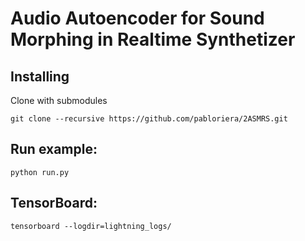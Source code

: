 # Audio Autoencoder for Sound Morphing in Realtime Synthetizer

## Installing

Clone with submodules

```
git clone --recursive https://github.com/pabloriera/2ASMRS.git
```

## Run example:
```console
python run.py
```

## TensorBoard:
```console
tensorboard --logdir=lightning_logs/
```